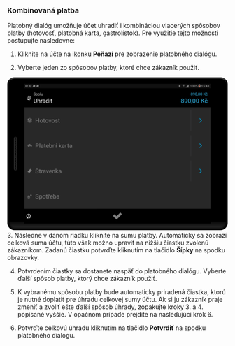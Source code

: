 ### Kombinovaná platba

Platobný dialóg umožňuje účet uhradiť i kombináciou viacerých spôsobov platby \(hotovosť, platobná karta, gastrolístok\). Pre využitie tejto možnosti postupujte nasledovne:

1. Kliknite na účte na ikonku **Peňazí** pre zobrazenie platobného dialógu.

2. Vyberte jeden zo spôsobov platby, ktoré chce zákazník použiť.

  ![](/assets/pay_choices.png)
3. Následne v danom riadku kliknite na sumu platby. Automaticky sa zobrazí celková suma účtu, túto však možno upraviť na nižšiu čiastku zvolenú zákazníkom. Zadanú čiastku potvrďte kliknutím na tlačidlo **Šípky** na spodku obrazovky.

4. Potvrdením čiastky sa dostanete naspäť do platobného dialógu. Vyberte ďalší spôsob platby, ktorý chce zákazník použiť.

5. K vybranému spôsobu platby bude automaticky priradená čiastka, ktorú je nutné doplatiť pre úhradu celkovej sumy účtu. Ak si ju zákazník praje zmeniť a zvoliť ešte ďalší spôsob úhrady, zopakujte kroky 3. a 4. popísané vyššie. V opačnom prípade prejdite na nasledujúci krok 6.

6. Potvrďte celkovú úhradu kliknutím na tlačidlo **Potvrdiť** na spodku platobného dialógu.


